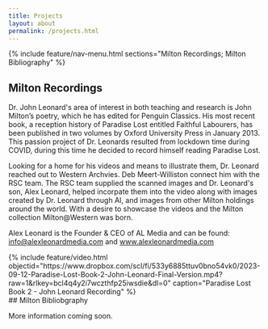 ```yaml
---
title: Projects
layout: about
permalink: /projects.html
---
```

{% include feature/nav-menu.html sections="Milton Recordings; Milton Bibliography" %}

## Milton Recordings

Dr. John Leonard's area of interest in both teaching and research is John Milton’s poetry, which he has edited for Penguin Classics. His most recent book, a reception history of Paradise Lost entitled Faithful Labourers, has been published in two volumes by Oxford University Press in January 2013. This passion project of Dr. Leonards resulted from lockdown time during COVID, during this time he decided to record himself reading Paradise Lost. 

Looking for a home for his videos and means to illustrate them, Dr. Leonard reached out to Western Archvies. Deb Meert-Williston connect him with the RSC team. The RSC team supplied the scanned images and Dr. Leonard's son, Alex Leonard, helped incorpate them into the video along with images created by Dr. Leonard through AI, and images from other Milton holdings around the world. With a desire to showcase the videos and the Milton collection Milton@Western was born. 

Alex Leonard is the Founder & CEO of AL Media and can be found: <a href="https://ir.lib.uwo.ca/miltonatwestern/">info@alexleonardmedia.com</a> and <a href="https://ir.lib.uwo.ca/miltonatwestern/">www.alexleonardmedia.com</a>

 <div>
    {% include feature/video.html objectid="https://www.dropbox.com/scl/fi/533y6885ttuv0bno54vk0/2023-09-12-Paradise-Lost-Book-2-John-Leonard-Final-Version.mp4?raw=1&rlkey=bcl4q4y2i7wczthfp25iwsdie&dl=0" caption="Paradise Lost Book 2 - John Leonard Recording" %}
  
  </div>
## Milton Bibliobgraphy

More information coming soon.
